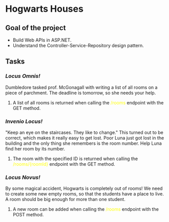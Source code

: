 # Hogwarts Houses

## Goal of the project

* Build Web APIs in ASP.NET.
* Understand the Controller-Service-Repository design pattern.

## Tasks

### *Locus Omnis!*

Dumbledore tasked prof. McGonagall with writing a list of all rooms on a piece of parchment. The deadline is tomorrow, so she needs your help.

1. A list of all rooms is returned when calling the <span style="color: yellow">/rooms</span> endpoint with the GET method.

### *Invenio Locus!*

"Keep an eye on the staircases. They like to change." This turned out to be correct, which makes it really easy to get lost. Poor Luna just got lost in the building and the only thing she remembers is the room number. Help Luna find her room by its number.

1. The room with the specified ID is returned when calling the <span style="color: yellow">/rooms/{roomId}</span> endpoint with the GET method.

### *Locus Novus!*

By some magical accident, Hogwarts is completely out of rooms! We need to create some new empty rooms, so that the students have a place to live. A room should be big enough for more than one student.

1. A new room can be added when calling the <span style="color: yellow">/rooms</span> endpoint with the POST method.